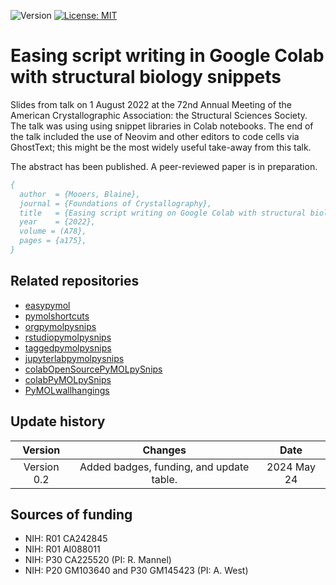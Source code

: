 ![Version](https://img.shields.io/static/v1?label=ACA2022&message=0.2&color=brightcolor)
[![License: MIT](https://img.shields.io/badge/License-MIT-blue.svg)](https://opensource.org/licenses/MIT)


# Easing script writing in Google Colab with structural biology snippets


Slides from talk on 1 August 2022 at the 72nd Annual Meeting of the American Crystallographic Association: the Structural Sciences Society. 
The talk was using using snippet libraries in Colab notebooks. 
The end of the talk included the use of Neovim and other editors to code cells via GhostText; this might be the most widely useful take-away from this talk.

The abstract has been published. A peer-reviewed paper is in preparation.

```bibtex
{
  author  = {Mooers, Blaine},
  journal = {Foundations of Crystallography},
  title   = {Easing script writing on Google Colab with structural biology snippets},
  year    = {2022},
  volume = (A78},
  pages = {a175},
}
```

## Related repositories

- [easypymol](https://github.com/MooersLab/EasyPyMOL/edit/master/README.md)
- [pymolshortcuts](https://github.com/MooersLab/pymolshortcuts)
- [orgpymolpysnips](https://github.com/MooersLab/orgpymolpysnips)
- [rstudiopymolpysnips](https://github.com/MooersLab/rstudiopymolpysnips)
- [taggedpymolpysnips](https://github.com/MooersLab/taggedpymolpysnips)
- [jupyterlabpymolpysnips](https://github.com/MooersLab/jupyterlabpymolpysnips)
- [colabOpenSourcePyMOLpySnips](https://github.com/MooersLab/colabOpenSourcePyMOLpySnips)
- [colabPyMOLpySnips](https://github.com/MooersLab/colabPyMOLpySnips)
- [PyMOLwallhangings](https://github.com/MooersLab/PyMOLwallhangings)

## Update history

|Version      | Changes                                                                                                                                                                         | Date                 |
|:-----------:|:------------------------------------------------------------------------------------------------------------------------------------------:|:--------------------:|
| Version 0.2 |   Added badges, funding, and update table.                                                                                                                  | 2024 May 24         |


## Sources of funding

- NIH: R01 CA242845
- NIH: R01 AI088011
- NIH: P30 CA225520 (PI: R. Mannel)
- NIH: P20 GM103640 and P30 GM145423 (PI: A. West)
